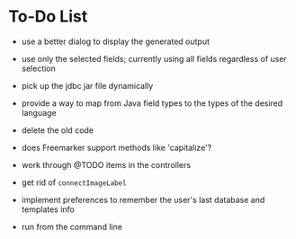 To-Do List
==========

* use a better dialog to display the generated output
* use only the selected fields; currently using all fields regardless of user selection
* pick up the jdbc jar file dynamically
* provide a way to map from Java field types to the types of the desired language
* delete the old code

* does Freemarker support methods like 'capitalize'?

* work through @TODO items in the controllers
* get rid of `connectImageLabel`
* implement preferences to remember the user's last database and templates info

* run from the command line


